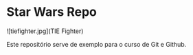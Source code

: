 # Star Wars Repo

![tiefighter.jpg](TIE Fighter)

Este repositório serve de exemplo para o curso de Git e Github.
